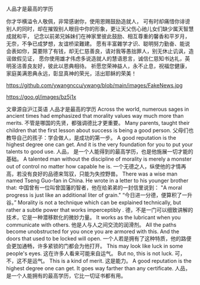 人品才是最高的学历

你才华横溢令人敬佩，非常感谢你，使用恩赐鼓励造就人，
可有时却痛惜你诽谤别人的同时，却在摧毁别人眼目中你的形象，更让天父伤心祂儿女们缺少属天智慧成就和平，
记念以前弟兄姊妹们在神家里彼此鼓励、相互尊重的馨香和平岁月，无奈，不争已成梦想，友谊桥梁難建。
愿有丰富雜学才识、聪明努力勤奋、能说会表如你，莫要除了有钱，却无仁慈善良，请对我等愚拙罪人，别无休止讥讽，造谣做假见证，
愿你使用雄才伟虑多说造就人的慧语恩言，诚信仁慈知书达礼，英明圣洁善良友好，彼此以恩典相待。
祈愿您荣神益人，永不止息，祝福您健康，家庭美满恩典永远，彰显真神的荣光，活出耶稣的荣美！

https://github.com/ywangnccu/ywang/blob/main/images/FakeNews.jpg

https://goo.gl/images/bz5j1x

文章源自沪江英语
人品才是最高的学历
Across the world, numerous sages in ancient times had emphasized that morality values way much more than merits.
不管是哪国的先贤，都强调德比才更重要。
Many parents, taught their children that the first lesson about success is being a good person.
父母们也教导自己的孩子：学会做人，是成功的第一步。
A good reputation is the highest degree one can get. And it is the very foundation for you to put your talents to good use. 人品，
是一个人能得到的最高学历，也是他施展一切才能的基础。
A talented man without the discipline of morality is merely a monster out of control no matter how capable he is.
一个无德之人，纵使他的才情再高，若没有良好的品德来驾驭，只能为失控野兽。
 There was a wise man named Tseng Guo-fan in China. He wrote in a letter to his younger brother that:
中国曾有一位叫曾国藩的智者，他在给弟弟的一封信里说到：
"A moral progress is just like an additional liter of grain."
“今日进一分德，便算积了一升谷。”
Morality is not a technique which can be explained technically, but rather a subtle power that works imperceptibly .
德，不是一门可以细致讲解的技术，它是一种潜移默化的微妙力量。
It works as the lubricant when you communicate with others.
他是人与人之间交流的润滑剂。
All the paths become unobstructed for you once you are armored with this. And the doors that used to be locked will open.
一个人若是拥有了这种特质，他的路便会更加通畅，许多紧锁的门都会为他打开。
This may look like luck in some people's eyes.
这在许多人看来可能来自运气。
But no, this is not luck.
可，不，这不是运气。
This is a kind of merit.
这是能力。
A good reputation is the highest degree one can get. It goes way farther than any certificate.
人品，是一个人能拥有的最高学历，它比一切证书都有用。
